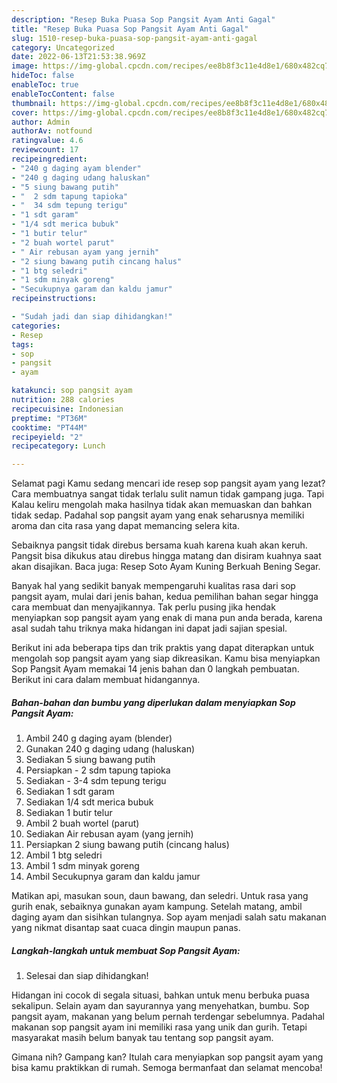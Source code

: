 ```yaml
---
description: "Resep Buka Puasa Sop Pangsit Ayam Anti Gagal"
title: "Resep Buka Puasa Sop Pangsit Ayam Anti Gagal"
slug: 1510-resep-buka-puasa-sop-pangsit-ayam-anti-gagal
category: Uncategorized
date: 2022-06-13T21:53:38.969Z
image: https://img-global.cpcdn.com/recipes/ee8b8f3c11e4d8e1/680x482cq70/sop-pangsit-ayam-foto-resep-utama.jpg
hideToc: false
enableToc: true
enableTocContent: false
thumbnail: https://img-global.cpcdn.com/recipes/ee8b8f3c11e4d8e1/680x482cq70/sop-pangsit-ayam-foto-resep-utama.jpg
cover: https://img-global.cpcdn.com/recipes/ee8b8f3c11e4d8e1/680x482cq70/sop-pangsit-ayam-foto-resep-utama.jpg
author: Admin
authorAv: notfound
ratingvalue: 4.6
reviewcount: 17
recipeingredient:
- "240 g daging ayam blender"
- "240 g daging udang haluskan"
- "5 siung bawang putih"
- "  2 sdm tapung tapioka"
- "  34 sdm tepung terigu"
- "1 sdt garam"
- "1/4 sdt merica bubuk"
- "1 butir telur"
- "2 buah wortel parut"
- " Air rebusan ayam yang jernih"
- "2 siung bawang putih cincang halus"
- "1 btg seledri"
- "1 sdm minyak goreng"
- "Secukupnya garam dan kaldu jamur"
recipeinstructions:

- "Sudah jadi dan siap dihidangkan!"
categories:
- Resep
tags:
- sop
- pangsit
- ayam

katakunci: sop pangsit ayam 
nutrition: 288 calories
recipecuisine: Indonesian
preptime: "PT36M"
cooktime: "PT44M"
recipeyield: "2"
recipecategory: Lunch

---
```



Selamat pagi Kamu sedang mencari ide resep sop pangsit ayam yang lezat? Cara membuatnya sangat tidak terlalu sulit namun tidak gampang juga. Tapi Kalau keliru mengolah maka hasilnya tidak akan memuaskan dan bahkan tidak sedap. Padahal sop pangsit ayam yang enak seharusnya memiliki aroma dan cita rasa yang dapat memancing selera kita.


Sebaiknya pangsit tidak direbus bersama kuah karena kuah akan keruh. Pangsit bisa dikukus atau direbus hingga matang dan disiram kuahnya saat akan disajikan. Baca juga: Resep Soto Ayam Kuning Berkuah Bening Segar.

Banyak hal yang sedikit banyak mempengaruhi kualitas rasa dari sop pangsit ayam, mulai dari jenis bahan, kedua pemilihan bahan segar hingga cara membuat dan menyajikannya. Tak perlu pusing jika hendak menyiapkan sop pangsit ayam yang enak di mana pun anda berada, karena asal sudah tahu triknya maka hidangan ini dapat jadi sajian spesial.


Berikut ini ada beberapa tips dan trik praktis yang dapat diterapkan untuk mengolah sop pangsit ayam yang siap dikreasikan. Kamu bisa menyiapkan Sop Pangsit Ayam memakai 14 jenis bahan dan 0 langkah pembuatan. Berikut ini cara dalam membuat hidangannya.

<!--inarticleads1-->

##### Bahan-bahan dan bumbu yang diperlukan dalam menyiapkan Sop Pangsit Ayam:

1. Ambil 240 g daging ayam (blender)
1. Gunakan 240 g daging udang (haluskan)
1. Sediakan 5 siung bawang putih
1. Persiapkan  - 2 sdm tapung tapioka
1. Sediakan  - 3-4 sdm tepung terigu
1. Sediakan 1 sdt garam
1. Sediakan 1/4 sdt merica bubuk
1. Sediakan 1 butir telur
1. Ambil 2 buah wortel (parut)
1. Sediakan  Air rebusan ayam (yang jernih)
1. Persiapkan 2 siung bawang putih (cincang halus)
1. Ambil 1 btg seledri
1. Ambil 1 sdm minyak goreng
1. Ambil Secukupnya garam dan kaldu jamur


Matikan api, masukan soun, daun bawang, dan seledri. Untuk rasa yang gurih enak, sebaiknya gunakan ayam kampung. Setelah matang, ambil daging ayam dan sisihkan tulangnya. Sop ayam menjadi salah satu makanan yang nikmat disantap saat cuaca dingin maupun panas. 

<!--inarticleads2-->

##### Langkah-langkah untuk membuat Sop Pangsit Ayam:


1. Selesai dan siap dihidangkan!

Hidangan ini cocok di segala situasi, bahkan untuk menu berbuka puasa sekalipun. Selain ayam dan sayurannya yang menyehatkan, bumbu. Sop pangsit ayam, makanan yang belum pernah terdengar sebelumnya. Padahal makanan sop pangsit ayam ini memiliki rasa yang unik dan gurih. Tetapi masyarakat masih belum banyak tau tentang sop pangsit ayam. 

Gimana nih? Gampang kan? Itulah cara menyiapkan sop pangsit ayam yang bisa kamu praktikkan di rumah. Semoga bermanfaat dan selamat mencoba!
